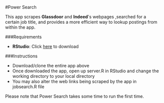 #Power Search

This app scrapes **Glassdoor** and **Indeed**'s webpages ,searched for a certain job title, and provides a more efficient way to lookup postings from within the app.

###Requirements
* **RStudio**: Click [here](http://www.rstudio.com/products/rstudio/download/) to download

###Instructions
* Download/clone the entire app above 
* Once downloaded the app, open up server.R in RStudio and change the working directory to your local directory
* You may also alter the web links being scraped by the app in jobsearch.R file

Please note that Power Search takes some time to run the first time.
